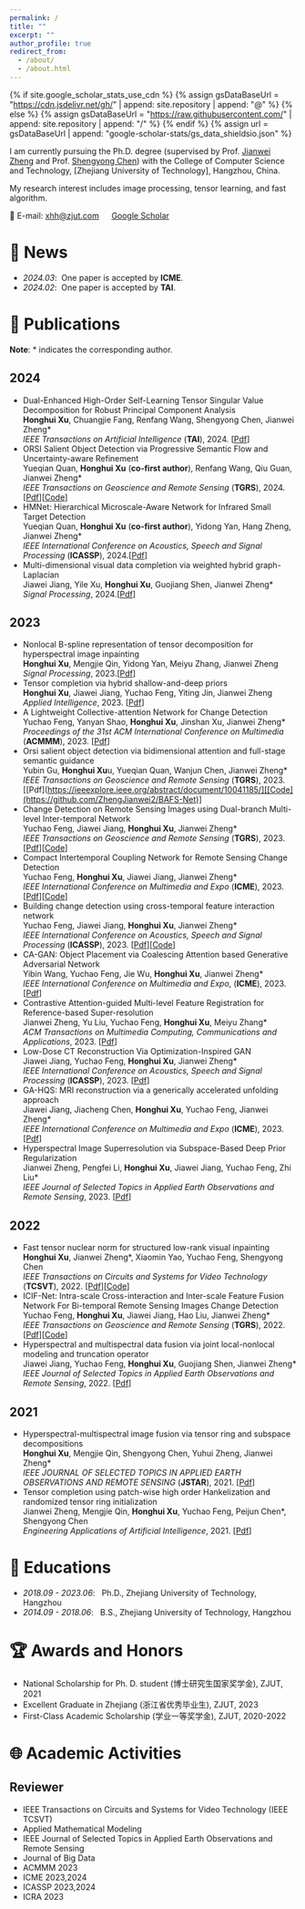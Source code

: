 ```yaml
---
permalink: /
title: ""
excerpt: ""
author_profile: true
redirect_from: 
  - /about/
  - /about.html
---
```


{% if site.google_scholar_stats_use_cdn %}
{% assign gsDataBaseUrl = "https://cdn.jsdelivr.net/gh/" | append: site.repository | append: "@" %}
{% else %}
{% assign gsDataBaseUrl = "https://raw.githubusercontent.com/" | append: site.repository | append: "/" %}
{% endif %}
{% assign url = gsDataBaseUrl | append: "google-scholar-stats/gs_data_shieldsio.json" %}

<span class='anchor' id='about-me'></span>

I am currently pursuing the Ph.D. degree (supervised by Prof. [Jianwei Zheng](https://github.com/ZhengJianwei2/) and Prof. [Shengyong Chen](https://cs.tjut.edu.cn/info/1211/1408.htm)) with the College of Computer Science and Technology, [Zhejiang University of Technology], Hangzhou, China.


My research interest includes image processing, tensor learning, and fast algorithm. 

📧 E-mail: <xhh@zjut.com> &emsp; [Google Scholar](https://scholar.google.com.hk/citations?user=_cZgJawAAAAJ&hl=zh-CN&oi=sra)

# 🔔 News
- *2024.03*: &nbsp;One paper is accepted by <b>ICME</b>.
- *2024.02*: &nbsp;One paper is accepted by <b>TAI</b>.

# 📄 Publications 
<b>Note</b>: \* indicates the corresponding author. 
## 2024
- Dual-Enhanced High-Order Self-Learning Tensor Singular Value Decomposition for Robust Principal Component Analysis<br>
<b>Honghui Xu</b>, Chuangjie Fang, Renfang Wang, Shengyong Chen, Jianwei Zheng\* <br>
*IEEE Transactions on Artificial Intelligence* (<b>TAI</b>), 2024. [[Pdf](https://ieeexplore.ieee.org/document/10460263/)]
- ORSI Salient Object Detection via Progressive Semantic Flow and Uncertainty-aware Refinement<br>
Yueqian Quan, <b>Honghui Xu</b> (<b>co-first author</b>), Renfang Wang, Qiu Guan, Jianwei Zheng\*<br>
*IEEE Transactions on Geoscience and Remote Sensing* (<b>TGRS</b>), 2024. [[Pdf](https://ieeexplore.ieee.org/abstract/document/10416252)][[Code](https://github.com/ZhengJianwei2/SFANet)]
- HMNet: Hierarchical Microscale-Aware Network for Infrared Small Target Detection<br>
Yueqian Quan, <b>Honghui Xu</b> (<b>co-first author</b>), Yidong Yan, Hang Zheng, Jianwei Zheng\*<br>
*IEEE International Conference on Acoustics, Speech and Signal Processing* (<b>ICASSP</b>), 2024.[[Pdf](https://ieeexplore.ieee.org/document/10448344/)]
- Multi-dimensional visual data completion via weighted hybrid graph-Laplacian<br>
Jiawei Jiang, Yile Xu, <b>Honghui Xu</b>, Guojiang Shen, Jianwei Zheng\*<br>
*Signal Processing*, 2024.[[Pdf](https://www.sciencedirect.com/science/article/abs/pii/S0165168423003791)]
## 2023
- Nonlocal B-spline representation of tensor decomposition for hyperspectral image inpainting<br>
<b>Honghui Xu</b>, Mengjie Qin, Yidong Yan, Meiyu Zhang, Jianwei Zheng <br>
*Signal Processing*, 2023.[[Pdf](https://www.sciencedirect.com/science/article/abs/pii/S0165168422004273)]
- Tensor completion via hybrid shallow-and-deep priors<br>
<b>Honghui Xu</b>, Jiawei Jiang, Yuchao Feng, Yiting Jin, Jianwei Zheng <br>
*Applied Intelligence*, 2023. [[Pdf](https://link.springer.com/article/10.1007/s10489-022-04331-4)]
- A Lightweight Collective-attention Network for Change Detection<br>
Yuchao Feng, Yanyan Shao, <b>Honghui Xu</b>, Jinshan Xu, Jianwei Zheng\* <br>
*Proceedings of the 31st ACM International Conference on Multimedia* (<b>ACMMM</b>), 2023. [[Pdf](https://dl.acm.org/doi/abs/10.1145/3581783.3613773/)]
- Orsi salient object detection via bidimensional attention and full-stage semantic guidance<br>
Yubin Gu, <b>Honghui Xu</b>u, Yueqian Quan, Wanjun Chen, Jianwei Zheng\*<br>
*IEEE Transactions on Geoscience and Remote Sensing* (<b>TGRS</b>), 2023. [[Pdf](https://ieeexplore.ieee.org/abstract/document/10041185/][[Code](https://github.com/ZhengJianwei2/BAFS-Net)]
- Change Detection on Remote Sensing Images using Dual-branch Multi-level Inter-temporal Network<br>
Yuchao Feng, Jiawei Jiang, <b>Honghui Xu</b>, Jianwei Zheng\* <br>
*IEEE Transactions on Geoscience and Remote Sensing* (<b>TGRS</b>), 2023. [[Pdf](https://ieeexplore.ieee.org/abstract/document/10034787/)][[Code](https://github.com/ZhengJianwei2/DMINet)]
- Compact Intertemporal Coupling Network for Remote Sensing Change Detection<br>
Yuchao Feng, <b>Honghui Xu</b>, Jiawei Jiang, Jianwei Zheng\* <br>
*IEEE International Conference on Multimedia and Expo* (<b>ICME</b>), 2023.[[Pdf](https://ieeexplore.ieee.org/abstract/document/10219785/)][[Code](https://github.com/ZhengJianwei2/CICNet)]
- Building change detection using cross-temporal feature interaction network<br>
Yuchao Feng, Jiawei Jiang, <b>Honghui Xu</b>, Jianwei Zheng\* <br>
*IEEE International Conference on Acoustics, Speech and Signal Processing* (<b>ICASSP</b>), 2023. [[Pdf](https://ieeexplore.ieee.org/abstract/document/10096120/)][[Code](https://github.com/ZhengJianwei2/CTFINet)]
- CA-GAN: Object Placement via Coalescing Attention based Generative Adversarial Network<br>
Yibin Wang, Yuchao Feng, Jie Wu, <b>Honghui Xu</b>, Jianwei Zheng\* <br>
*IEEE International Conference on Multimedia and Expo*, (<b>ICME</b>), 2023.[[Pdf](https://ieeexplore.ieee.org/abstract/document/10219885/)]
- Contrastive Attention-guided Multi-level Feature Registration for Reference-based Super-resolution<br>
Jianwei Zheng, Yu Liu, Yuchao Feng, <b>Honghui Xu</b>, Meiyu Zhang\* <br>
*ACM Transactions on Multimedia Computing, Communications and Applications*, 2023. [[Pdf](https://dl.acm.org/doi/abs/10.1145/3616495)]
- Low-Dose CT Reconstruction Via Optimization-Inspired GAN<br>
Jiawei Jiang, Yuchao Feng, <b>Honghui Xu</b>, Jianwei Zheng\* <br>
*IEEE International Conference on Acoustics, Speech and Signal Processing* (<b>ICASSP</b>), 2023. [[Pdf](https://ieeexplore.ieee.org/abstract/document/10095096/)]
- GA-HQS: MRI reconstruction via a generically accelerated unfolding approach<br>
Jiawei Jiang, Jiacheng Chen, <b>Honghui Xu</b>, Yuchao Feng, Jianwei Zheng\* <br>
*IEEE International Conference on Multimedia and Expo* (<b>ICME</b>), 2023. [[Pdf](https://ieeexplore.ieee.org/abstract/document/10219777/)]
- Hyperspectral Image Superresolution via Subspace-Based Deep Prior Regularization<br>
Jianwei Zheng, Pengfei Li, <b>Honghui Xu</b>, Jiawei Jiang, Yuchao Feng, Zhi Liu\* <br>
*IEEE Journal of Selected Topics in Applied Earth Observations and Remote Sensing*, 2023. [[Pdf](https://ieeexplore.ieee.org/abstract/document/10054116/)]

## 2022
- Fast tensor nuclear norm for structured low-rank visual inpainting<br>
<b>Honghui Xu</b>, Jianwei Zheng\*, Xiaomin Yao, Yuchao Feng, Shengyong Chen <br>
*IEEE Transactions on Circuits and Systems for Video Technology* (<b>TCSVT</b>), 2022. [[Pdf](https://ieeexplore.ieee.org/abstract/document/9381277/)][[Code](https://github.com/ZhengJianwei2/HFTNN)]
- ICIF-Net: Intra-scale Cross-interaction and Inter-scale Feature Fusion Network For Bi-temporal Remote Sensing Images Change Detection<br>
Yuchao Feng, <b>Honghui Xu</b>, Jiawei Jiang, Hao Liu, Jianwei Zheng\* <br>
*IEEE Transactions on Geoscience and Remote Sensing* (<b>TGRS</b>), 2022. [[Pdf](https://ieeexplore.ieee.org/abstract/document/9759285/)][[Code](https://github.com/ZhengJianwei2/ICIF-Net)]
- Hyperspectral and multispectral data fusion via joint local-nonlocal modeling and truncation operator<br>
Jiawei Jiang, Yuchao Feng, <b>Honghui Xu</b>, Guojiang Shen, Jianwei Zheng\* <br>
*IEEE Journal of Selected Topics in Applied Earth Observations and Remote Sensing*, 2022. [[Pdf](https://ieeexplore.ieee.org/abstract/document/9829822/)]

## 2021
- Hyperspectral-multispectral image fusion via tensor ring and subspace decompositions<br>
<b>Honghui Xu</b>, Mengjie Qin, Shengyong Chen, Yuhui Zheng, Jianwei Zheng\*  <br>
*IEEE JOURNAL OF SELECTED TOPICS IN APPLIED EARTH OBSERVATIONS AND REMOTE SENSING* (<b>JSTAR</b>), 2021. [[Pdf](https://ieeexplore.ieee.org/stamp/stamp.jsp?arnumber=9525254/)]
- Tensor completion using patch-wise high order Hankelization and randomized tensor ring initialization<br>
Jianwei Zheng, Mengjie Qin, <b>Honghui Xu</b>, Yuchao Feng, Peijun Chen\*, Shengyong Chen <br>
*Engineering Applications of Artificial Intelligence*, 2021. [[Pdf](https://www.sciencedirect.com/science/article/pii/S0952197621003201)]

# 📖 Educations
- *2018.09 - 2023.06*: &nbsp; Ph.D., Zhejiang University of Technology, Hangzhou
- *2014.09 - 2018.06*: &nbsp; B.S., Zhejiang University of Technology, Hangzhou

# 🏆 Awards and Honors
- National Scholarship for Ph. D. student (博士研究生国家奖学金), ZJUT, 2021
- Excellent Graduate in Zhejiang (浙江省优秀毕业生), ZJUT, 2023
- First-Class Academic Scholarship (学业一等奖学金), ZJUT, 2020-2022



# 🌐 Academic Activities

## Reviewer
- IEEE Transactions on Circuits and Systems for Video Technology (IEEE TCSVT)
- Applied Mathematical Modeling
- IEEE Journal of Selected Topics in Applied Earth Observations and Remote Sensing
- Journal of Big Data
- ACMMM 2023
- ICME 2023,2024
- ICASSP 2023,2024
- ICRA 2023
